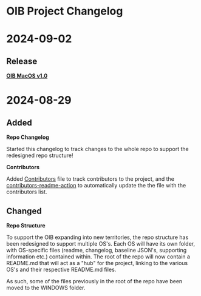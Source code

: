 # OIB Project Changelog

# 2024-09-02
## Release
**[OIB MacOS v1.0](/MACOS/README.md)**

# 2024-08-29
## Added
**Repo Changelog**

Started this changelog to track changes to the whole repo to support the redesigned repo structure!

**Contributors**

Added [Contributors](CONTRIBUTORS.md) file to track contributors to the project, and the [contributors-readme-action](https://github.com/akhilmhdh/contributors-readme-action) to automatically update the the file with the contributors list.

## Changed
**Repo Structure**

To support the OIB expanding into new territories, the repo structure has been redesigned to support multiple OS's. Each OS will have its own folder, with OS-specific files (readme, changelog, baseline JSON's, supporting information etc.) contained within.
The root of the repo will now contain a README.md that will act as a "hub" for the project, linking to the various OS's and their respective README.md files.

As such, some of the files previously in the root of the repo have been moved to the WINDOWS folder.
